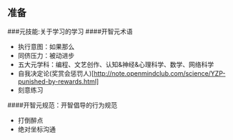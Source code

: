 ## 准备
###元技能:关于学习的学习
####开智元术语
- 执行意图：如果那么
- 同侪压力：被动进步
- 五大元学科：编程、文艺创作、认知&神经&心理科学、数学、网络科学
- 自我决定论(奖赏会惩罚人)[http://note.openmindclub.com/science/YZP-punished-by-rewards.html]
- 刻意练习

####开智元规范：开智倡导的行为规范
- 打倒醉点
- 绝对坐标沟通





